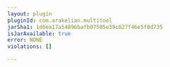 ```yaml
---
layout: plugin
pluginId: com.arakelian.multitool
jarSha1: 1d6ea17a54896bafb07505e39c027f46e5f0d735
isJarAvailable: true
error: NONE
violations: []

---
```

